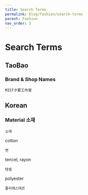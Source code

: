 ```yaml
---
title: Search Terms
permalink: blog/fashion/search-terms
parent: Fashion
nav_order: 3
---
```

# Search Terms

## TaoBao

### Brand & Shop Names
```
MIST夕雾工作室
```


## Korean

### Material 소재

```
소재
```

cotton
```
면
```

tencel, rayon
```
텐셀
```

polyester
```
폴리에스테르
```